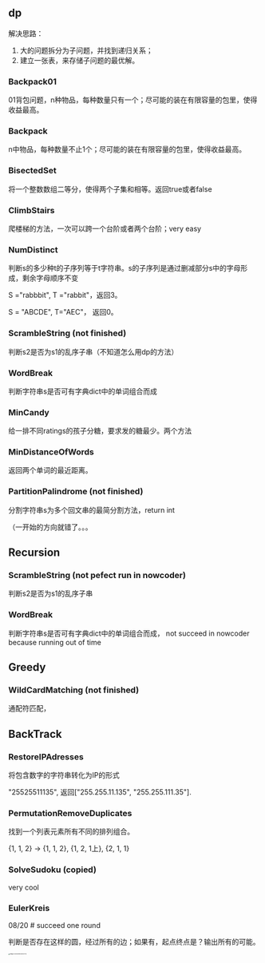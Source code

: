 ## dp

解决思路：

1. 大的问题拆分为子问题，并找到递归关系；
2. 建立一张表，来存储子问题的最优解。

### Backpack01

01背包问题，n种物品，每种数量只有一个；尽可能的装在有限容量的包里，使得收益最高。

### Backpack

n中物品，每种数量不止1个；尽可能的装在有限容量的包里，使得收益最高。

### BisectedSet

将一个整数数组二等分，使得两个子集和相等。返回true或者false

### ClimbStairs

爬楼梯的方法，一次可以跨一个台阶或者两个台阶；very easy

### NumDistinct

判断s的多少种t的子序列等于t字符串。s的子序列是通过删减部分s中的字母形成，剩余字母顺序不变

S ="rabbbit", T ="rabbit"，返回3。

S = "ABCDE", T="AEC"， 返回0。

### ScrambleString (not finished)

判断s2是否为s1的乱序子串（不知道怎么用dp的方法）

### WordBreak

判断字符串s是否可有字典dict中的单词组合而成

### MinCandy

给一排不同ratings的孩子分糖，要求发的糖最少。两个方法

### MinDistanceOfWords

返回两个单词的最近距离。

### PartitionPalindrome (not finished)

分割字符串s为多个回文串的最简分割方法，return int

（一开始的方向就错了。。。

## Recursion

### ScrambleString (not pefect run in nowcoder)

判断s2是否为s1的乱序子串

### WordBreak

判断字符串s是否可有字典dict中的单词组合而成， not succeed in nowcoder because running out of time

## Greedy

### WildCardMatching (not finished)

通配符匹配，

## BackTrack

### RestoreIPAdresses

将包含数字的字符串转化为IP的形式

"25525511135",
返回["255.255.11.135", "255.255.111.35"].

### PermutationRemoveDuplicates

找到一个列表元素所有不同的排列组合。

{1, 1, 2}  ->  {1, 1, 2}, {1, 2, 1上}, {2, 1, 1}

### SolveSudoku (copied)

very cool

### EulerKreis

08/20 # succeed one round

判断是否存在这样的圆，经过所有的边；如果有，起点终点是？输出所有的可能。

<img src="C:\Users\18817\AppData\Roaming\Typora\typora-user-images\image-20200819232341776.png" alt="image-20200819232341776" style="zoom:18%;" />